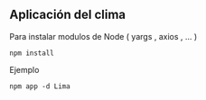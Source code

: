 ## Aplicación del clima

Para instalar modulos de Node ( yargs , axios , ... )
```
npm install
```

Ejemplo
```
npm app -d Lima
```
